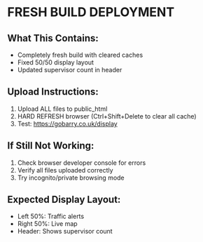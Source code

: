 # FRESH BUILD DEPLOYMENT

## What This Contains:
- Completely fresh build with cleared caches
- Fixed 50/50 display layout 
- Updated supervisor count in header

## Upload Instructions:
1. Upload ALL files to public_html
2. HARD REFRESH browser (Ctrl+Shift+Delete to clear all cache)
3. Test: https://gobarry.co.uk/display

## If Still Not Working:
1. Check browser developer console for errors
2. Verify all files uploaded correctly
3. Try incognito/private browsing mode

## Expected Display Layout:
- Left 50%: Traffic alerts
- Right 50%: Live map
- Header: Shows supervisor count
